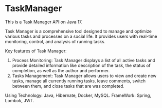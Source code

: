 # TaskManager
This is a Task Manager API on Java 17.

Task Manager is a comprehensive tool designed to manage 
and optimize various tasks and processes on a social life.
It provides users with real-time monitoring, control, and analysis of running tasks. 

Key features of Task Manager:
  1. Process Monitoring: 
    Task Manager displays a list of all active tasks and 
    provide detailed information like description of the task, 
    the status of completion, as well as the author and performer.
  2. Tasks Management: 
    Task Manager allows users to view and create new tasks, 
    manage all currently running tasks, leave comments, 
    switch between them,  and close tasks that are was completed.

Using Technology: Java, Hibernate, Docker, MySQL.
FrameWork: Spring, Lombok, JWT.
